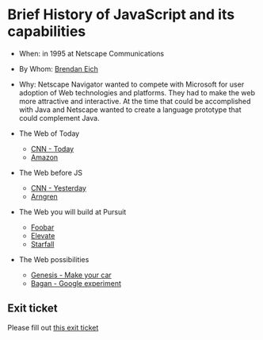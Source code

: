 # Brief History of JavaScript and its capabilities

- When: in 1995 at Netscape Communications
- By Whom: [Brendan Eich](https://en.wikipedia.org/wiki/Brendan_Eich)
- Why: Netscape Navigator wanted to compete with Microsoft for user adoption of Web technologies and platforms. They had to make the web more attractive and interactive. At the time that could be accomplished with Java and Netscape wanted to create a language prototype that could complement Java.

- The Web of Today
    - [CNN - Today](https://www.cnn.com/)
    - [Amazon](https://www.amazon.com)

- The Web before JS
    - [CNN - Yesterday](http://www.cnn.com/US/OJ/)
    - [Arngren](http://www.arngren.net/)

- The Web you will build at Pursuit
    - [Foobar](http://foobar-sports-and-beer.herokuapp.com)
    - [Elevate](http://www.elevate.careers/)
    - [Starfall](https://starfall.netlify.com/)

- The Web possibilities
    - [Genesis - Make your car](https://www.genesis.com/us/en/genesis.html/#/car-configurator/G70)
    - [Bagan - Google experiment](https://artsexperiments.withgoogle.com/bagan)

## Exit ticket
Please fill out [this exit ticket](https://canvas.instructure.com/courses/1605748/quizzes/3937197/)
